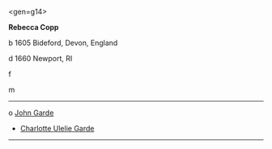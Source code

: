 <gen=g14>

<b>Rebecca Copp</b>

b 1605 Bideford, Devon, England

d 1660 Newport, RI

f

m

<hr>

o [John Garde](../g14/john_garde.md)

- [Charlotte Ulelie Garde](../g13/charlotte_ulelie_garde.md)

<hr>